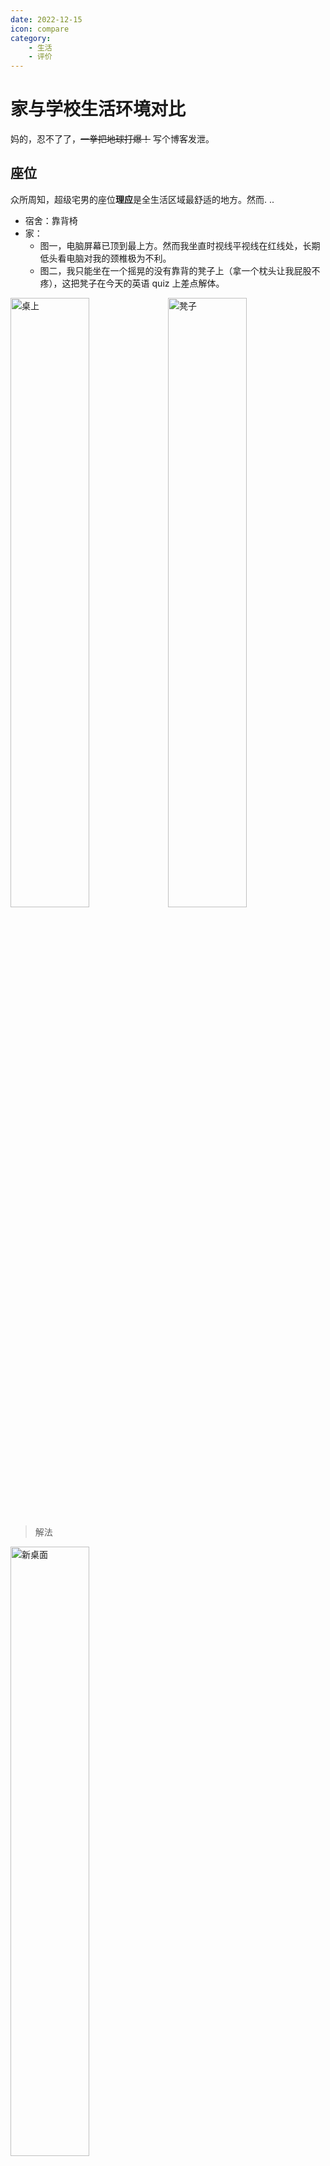 ```yaml
---
date: 2022-12-15
icon: compare
category:
    - 生活
    - 评价
---
```

# 家与学校生活环境对比
妈的，忍不了了，~~一拳把地球打爆！~~ 写个博客发泄。

## 座位
众所周知，超级宅男的座位**理应**是全<span class="heimu" title="你知道的太多了">生活区</span>域最舒适的地方。然而. ..
* 宿舍：靠背椅
* 家：
    * 图一，电脑屏幕已顶到最上方。然而我坐直时视线平视线在红线处，长期低头看电脑对我的颈椎极为不利。
    * 图二，我只能坐在一个摇晃的没有靠背的凳子上（拿一个枕头让我屁股不疼），这把凳子在今天的英语 quiz 上差点解体。

<img alt="桌上" src="https://cdn.staticaly.com/gh/lxl66566/lxl66566.github.io/images/gossip/compare_home_to_college/table.jpg"  width="50%" height="50%"/><img alt="凳子" src="https://cdn.staticaly.com/gh/lxl66566/lxl66566.github.io/images/gossip/compare_home_to_college/stool.jpg"  width="50%" height="50%"/>

> 解法
<img alt="新桌面" src="https://cdn.staticaly.com/gh/lxl66566/lxl66566.github.io/images/gossip/compare_home_to_college/new_table.jpg"  width="50%" height="50%"/>

## 零食
* 宿舍：有着一大堆零食，包括但不限于薯片，糖果，其他膨化食品，饮料，麻辣小包食品，锅巴，辣条，方便面。
* 家里：一眼就很健康的水果。没了。
    * 20230714：连吃了几天桃子，要吃吐了。
    * 给我水果，我需要立刻停下手头的游戏和事去拿。否则数落我。

<img alt="桌上" src="https://cdn.staticaly.com/gh/lxl66566/lxl66566.github.io/images/gossip/compare_home_to_college/fruits.jpg"  width="50%" height="50%"/>

> 解法：网购了一些零食，不过由于注重性价比，并不是很香。

## 气温
* 宿舍：在双层玻璃与密封条加持下，冬季室温能维持在 22℃ 左右（甚至某东北舍友在寝室都是短袖，不穿裤子）。而夏季能跟舍友拼空调，可以把电费开销压低从而 24h 空调不断。
* 家：室温与外界相差不到 4℃。**并导致我关节僵硬，无法在 [OSU](../hobbies/rhythm_games.md#osu) 打出满意的成绩。** 而夏季家里不开空调。

> 通过买热水袋解决
## 声音
* 宿舍：双层玻璃与高素质的左邻右舍。宿舍外声音基本不可闻，一般情况下没有外放。（但是有个舍友最近脱单，喜欢在寝室煲电话粥）
* 家：
    * 房子建于 1998 年左右，几乎没有任何隔音性的考量。我的房间听客厅可以很清楚。（听家的哪里都很清楚）
    * 双亲听力不好，手机媒体音量与铃声音量都是**最大**。电话频繁，免提接听。<span class="heimu" title="你知道的太多了">众所周知，听力差的人说话也会无意识地大声。</span>（而且他们喜欢看傻逼短视频！！！！<span class="heimu" title="你知道的太多了">啊！！！.gif</span>）
    * 有个二年级小朋友极吵，动不动要看视频听音乐在我房间外跳舞。还一直想进我房间吵。

    总结，没有任何隔音。*今日的英语 quiz 我听到了：手机铃声，短视频外放声。（还好持续时长不长。）*

## 网络
* 宿舍：百兆宽带，接好网线。
    * 美西 VPS 测速能有 3M/s 左右
* 家：测速（下载）通常为 10 Mbps 左右。勉强能看 B站 720p 2.5倍速 的视频。**但是！**
    * 高延迟。通常为 90 ms - 150 ms。所有竞技游戏就不要想了。
    * **稳定性极差，平均每过几十分钟会突然抽风，无法连通，下载与上传均归零。** *包括今天的英语 quiz，抽风时无法加载题目。* 抽风的恢复时间为 30s - 3min 不等。
    * 同样的美西 VPS 测速只有 0.2M/s 左右
> 部分问题已通过买新路由器（Mercury D121G）解决。测速约 150Mbps，csgo 国服延迟 40 ms.
## 干活
* 学校：想干嘛干嘛。
* 家：会被抓去干苦力。<span class="heimu" title="你知道的太多了">我本来以为回家能享受几天生活，谁知道，还不到 24h 啊！**不到  24h 啊！** 被抓去搬水了。十几箱。</span> 频繁。而且是无意义的机械重复劳动。

## 时间安排
* 学校：想啥时候去吃饭就啥时候去吃饭。
* 家：吃饭之前一分钟能敲我三次门。
> 已沟通改善。

## 生物（夏季）
* 学校：封闭环境，蚊子少；还有舍友负责吸引。
* 家：每次睡前都得细细检查蚊帐；在电脑前坐着也经常被蚊子扰乱注意。~~此刻正有一只苍蝇围着我转~~